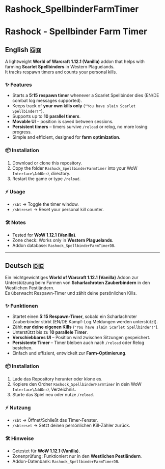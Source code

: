 # Rashock_SpellbinderFarmTimer

# Rashock - Spellbinder Farm Timer

## English 🇬🇧

A lightweight **World of Warcraft 1.12.1 (Vanilla)** addon that helps with farming **Scarlet Spellbinders** in Western Plaguelands.  
It tracks respawn timers and counts your personal kills.

### ✨ Features
- Starts a **5:15 respawn timer** whenever a Scarlet Spellbinder dies (EN/DE combat log messages supported).  
- Keeps track of **your own kills only** (`"You have slain Scarlet Spellbinder!"`).  
- Supports up to **10 parallel timers**.  
- **Movable UI** – position is saved between sessions.  
- **Persistent timers** – timers survive `/reload` or relog, no more losing progress.  
- Simple and efficient, designed for **farm optimization**.

### 📦 Installation
1. Download or clone this repository.  
2. Copy the folder `Rashock_SpellbinderFarmTimer` into your WoW `Interface\AddOns\` directory.  
3. Restart the game or type `/reload`.  

### ⚡ Usage
- `/sbt` → Toggle the timer window.  
- `/sbtreset` → Reset your personal kill counter.  

### 🛠 Notes
- Tested for **WoW 1.12.1 (Vanilla)**.  
- Zone check: Works only in **Western Plaguelands**.  
- Addon database: `Rashock_SpellbinderFarmTimerDB`.  

---

## Deutsch 🇩🇪

Ein leichtgewichtiges **World of Warcraft 1.12.1 (Vanilla)** Addon zur Unterstützung beim Farmen von **Scharlachroten Zauberbindern** in den Westlichen Pestländern.  
Es überwacht Respawn-Timer und zählt deine persönlichen Kills.

### ✨ Funktionen
- Startet einen **5:15 Respawn-Timer**, sobald ein Scharlachroter Zauberbinder stirbt (EN/DE Kampf-Log Meldungen werden unterstützt).  
- Zählt **nur deine eigenen Kills** (`"You have slain Scarlet Spellbinder!"`).  
- Unterstützt bis zu **10 parallele Timer**.  
- **Verschiebbares UI** – Position wird zwischen Sitzungen gespeichert.  
- **Persistente Timer** – Timer bleiben auch nach `/reload` oder Relog bestehen.  
- Einfach und effizient, entwickelt zur **Farm-Optimierung**.

### 📦 Installation
1. Lade das Repository herunter oder klone es.  
2. Kopiere den Ordner `Rashock_SpellbinderFarmTimer` in dein WoW `Interface\AddOns\` Verzeichnis.  
3. Starte das Spiel neu oder nutze `/reload`.  

### ⚡ Nutzung
- `/sbt` → Öffnet/Schließt das Timer-Fenster.  
- `/sbtreset` → Setzt deinen persönlichen Kill-Zähler zurück.  

### 🛠 Hinweise
- Getestet für **WoW 1.12.1 (Vanilla)**.  
- Zonenprüfung: Funktioniert nur in den **Westlichen Pestländern**.  
- Addon-Datenbank: `Rashock_SpellbinderFarmTimerDB`.  
